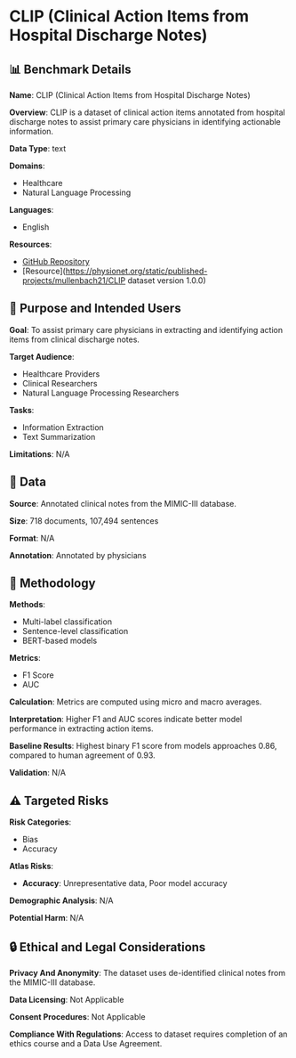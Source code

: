 # CLIP (Clinical Action Items from Hospital Discharge Notes)

## 📊 Benchmark Details

**Name**: CLIP (Clinical Action Items from Hospital Discharge Notes)

**Overview**: CLIP is a dataset of clinical action items annotated from hospital discharge notes to assist primary care physicians in identifying actionable information.

**Data Type**: text

**Domains**:
- Healthcare
- Natural Language Processing

**Languages**:
- English

**Resources**:
- [GitHub Repository](https://github.com/asappresearch/clip)
- [Resource](https://physionet.org/static/published-projects/mullenbach21/CLIP dataset version 1.0.0)

## 🎯 Purpose and Intended Users

**Goal**: To assist primary care physicians in extracting and identifying action items from clinical discharge notes.

**Target Audience**:
- Healthcare Providers
- Clinical Researchers
- Natural Language Processing Researchers

**Tasks**:
- Information Extraction
- Text Summarization

**Limitations**: N/A

## 💾 Data

**Source**: Annotated clinical notes from the MIMIC-III database.

**Size**: 718 documents, 107,494 sentences

**Format**: N/A

**Annotation**: Annotated by physicians

## 🔬 Methodology

**Methods**:
- Multi-label classification
- Sentence-level classification
- BERT-based models

**Metrics**:
- F1 Score
- AUC

**Calculation**: Metrics are computed using micro and macro averages.

**Interpretation**: Higher F1 and AUC scores indicate better model performance in extracting action items.

**Baseline Results**: Highest binary F1 score from models approaches 0.86, compared to human agreement of 0.93.

**Validation**: N/A

## ⚠️ Targeted Risks

**Risk Categories**:
- Bias
- Accuracy

**Atlas Risks**:
- **Accuracy**: Unrepresentative data, Poor model accuracy

**Demographic Analysis**: N/A

**Potential Harm**: N/A

## 🔒 Ethical and Legal Considerations

**Privacy And Anonymity**: The dataset uses de-identified clinical notes from the MIMIC-III database.

**Data Licensing**: Not Applicable

**Consent Procedures**: Not Applicable

**Compliance With Regulations**: Access to dataset requires completion of an ethics course and a Data Use Agreement.
